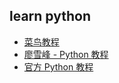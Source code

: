 ## learn python

- [菜鸟教程](https://www.runoob.com/python3/python3-tutorial.html)
- [廖雪峰 - Python 教程](https://liaoxuefeng.com/books/python/introduction/index.html)
- [官方 Python 教程](https://docs.python.org/zh-cn/3/tutorial/index.html)
